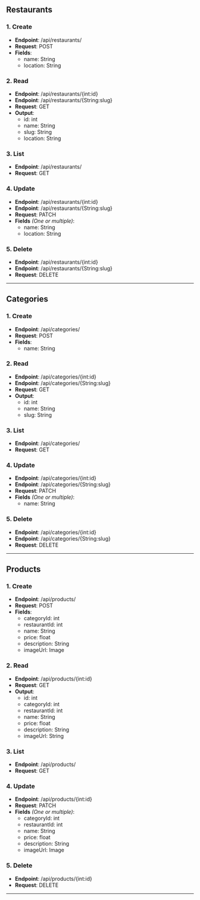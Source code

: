 ## Restaurants

### 1. Create

<ul>
    <li><strong>Endpoint</strong>: /api/restaurants/ </li>
    <li><strong>Request</strong>: POST</li>
    <li> <strong>Fields</strong>:
    <ul>
        <li>name: String</li>
        <li>location: String</li>
    </ul>
    </li>
</ul>

### 2. Read

<ul>
    <li><strong>Endpoint</strong>: /api/restaurants/{int:id} </li>
    <li><strong>Endpoint</strong>: /api/restaurants/{String:slug} </li>
    <li><strong>Request</strong>: GET</li>
    <li> <strong>Output</strong>:
    <ul>
        <li>id: int</li>
        <li>name: String</li>
        <li>slug: String</li>
        <li>location: String</li>
    </ul>
    </li>
</ul>

### 3. List

<ul>
    <li><strong>Endpoint</strong>: /api/restaurants/ </li>
    <li><strong>Request</strong>: GET</li>

</ul>

### 4. Update

<ul>
    <li><strong>Endpoint</strong>: /api/restaurants/{int:id} </li>
    <li><strong>Endpoint</strong>: /api/restaurants/{String:slug} </li>
    <li><strong>Request</strong>: PATCH</li>
    <li> <strong>Fields</strong> <i>(One or multiple)</i>:
    <ul>
        <li>name: String</li>
        <li>location: String</li>
    </ul>
    </li>
</ul>


### 5. Delete

<ul>
    <li><strong>Endpoint</strong>: /api/restaurants/{int:id} </li>
    <li><strong>Endpoint</strong>: /api/restaurants/{String:slug} </li>
    <li><strong>Request</strong>: DELETE</li>

</ul>

<hr/>

## Categories

### 1. Create

<ul>
    <li><strong>Endpoint</strong>: /api/categories/ </li>
    <li><strong>Request</strong>: POST</li>
    <li> <strong>Fields</strong>:
    <ul>
        <li>name: String</li>
    </ul>
    </li>
</ul>

### 2. Read

<ul>
    <li><strong>Endpoint</strong>: /api/categories/{int:id} </li>
    <li><strong>Endpoint</strong>: /api/categories/{String:slug} </li>
    <li><strong>Request</strong>: GET</li>
    <li> <strong>Output</strong>:
    <ul>
        <li>id: int</li>
        <li>name: String</li>
        <li>slug: String</li>
    </ul>
    </li>
</ul>

### 3. List

<ul>
    <li><strong>Endpoint</strong>: /api/categories/ </li>
    <li><strong>Request</strong>: GET</li>

</ul>

### 4. Update

<ul>
    <li><strong>Endpoint</strong>: /api/categories/{int:id} </li>
    <li><strong>Endpoint</strong>: /api/categories/{String:slug} </li>
    <li><strong>Request</strong>: PATCH</li>
    <li> <strong>Fields</strong> <i>(One or multiple)</i>:
    <ul>
        <li>name: String</li>
    </ul>
    </li>
</ul>


### 5. Delete

<ul>
    <li><strong>Endpoint</strong>: /api/categories/{int:id} </li>
    <li><strong>Endpoint</strong>: /api/categories/{String:slug} </li>
    <li><strong>Request</strong>: DELETE</li>

</ul>

<hr/>

## Products

### 1. Create

<ul>
    <li><strong>Endpoint</strong>: /api/products/ </li>
    <li><strong>Request</strong>: POST</li>
    <li> <strong>Fields</strong>:
    <ul>
        <li>categoryId: int</li>
        <li>restaurantId: int</li>
        <li>name: String</li>
        <li>price: float</li>
        <li>description: String</li>
        <li>imageUrl: Image</li>
    </ul>
    </li>
</ul>

### 2. Read

<ul>
    <li><strong>Endpoint</strong>: /api/products/{int:id} </li>
    <li><strong>Request</strong>: GET</li>
    <li> <strong>Output</strong>:
    <ul>
        <li>id: int</li>
        <li>categoryId: int</li>
        <li>restaurantId: int</li>
        <li>name: String</li>
        <li>price: float</li>
        <li>description: String</li>
        <li>imageUrl: String</li>
    </ul>
    </li>
</ul>

### 3. List

<ul>
    <li><strong>Endpoint</strong>: /api/products/ </li>
    <li><strong>Request</strong>: GET</li>

</ul>

### 4. Update

<ul>
    <li><strong>Endpoint</strong>: /api/products/{int:id} </li>
    <li><strong>Request</strong>: PATCH</li>
    <li> <strong>Fields</strong> <i>(One or multiple)</i>:
    <ul>
        <li>categoryId: int</li>
        <li>restaurantId: int</li>
        <li>name: String</li>
        <li>price: float</li>
        <li>description: String</li>
        <li>imageUrl: Image</li>
    </ul>
    </li>
</ul>


### 5. Delete

<ul>
    <li><strong>Endpoint</strong>: /api/products/{int:id} </li>
    <li><strong>Request</strong>: DELETE</li>

</ul>

<hr/>





